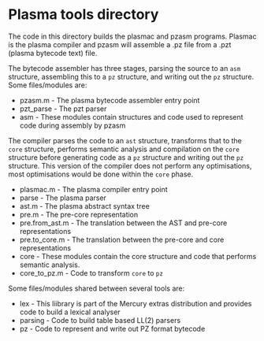 # Plasma tools directory

The code in this directory builds the plasmac and pzasm programs.  Plasmac
is the plasma compiler and pzasm will assemble a .pz file from a .pzt
(plasma bytecode text) file.

The bytecode assembler has three stages, parsing the source to an `asm`
structure, assembling this to a `pz` structure, and writing out the `pz`
structure.  Some files/modules are:

* pzasm.m - The plasma bytecode assembler entry point
* pzt_parse - The pzt parser
* asm - These modules contain structures and code used to represent code
        during assembly by pzasm

The compiler parses the code to an `ast` structure, transforms that to the
`core` structure, performs semantic analysis and compilation on the `core`
structure before generating code as a `pz` structure and writing out the
`pz` structure.  This version of the compiler does not perform any
optimisations, most optimisations would be done within the `core` phase.

* plasmac.m - The plasma compiler entry point
* parse - The plasma parser
* ast.m - The plasma abstract syntax tree
* pre.m - The pre-core representation
* pre.from_ast.m - The translation between the AST and pre-core
                   representations
* pre.to_core.m - The translation between the pre-core and core
                  representations
* core - These modules contain the core structure and code that performs
         semantic analysis.
* core_to_pz.m - Code to transform `core` to `pz`

Some files/modules shared between several tools are:

* lex - This liibrary is part of the Mercury extras distribution and provides
        code to build a lexical analyser
* parsing - Code to build table based LL(2) parsers
* pz - Code to represent and write out PZ format bytecode

